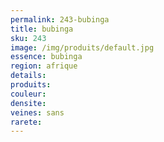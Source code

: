 ```yaml
---
permalink: 243-bubinga
title: bubinga
sku: 243
image: /img/produits/default.jpg
essence: bubinga
region: afrique
details: 
produits:
couleur: 
densite: 
veines: sans
rarete: 
---
```

